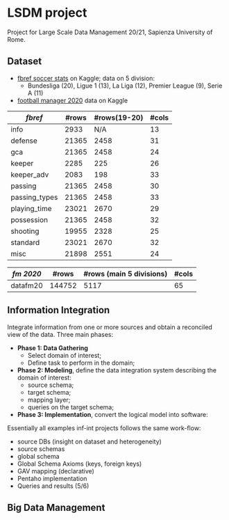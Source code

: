 # LSDM project

Project for Large Scale Data Management 20/21, Sapienza University of Rome. 



## Dataset
- [fbref soccer stats](https://www.kaggle.com/biniyamyohannes/soccer-player-data-from-fbrefcom) on Kaggle; data on 5 division:
  - Bundesliga (20), Ligue 1 (13), La Liga (12), Premier League (9), Serie A (11)
- [football manager 2020](https://www.kaggle.com/ktyptorio/football-manager-2020) data on Kaggle

| *fbref*       | #rows | #rows(19-20) | #cols |
| ------------- | ----- | ------------ | ----- |
| info          | 2933  | N/A          | 13    |
| defense       | 21365 | 2458         | 31    |
| gca           | 21365 | 2458         | 24    |
| keeper        | 2285  | 225          | 26    |
| keeper_adv    | 2083  | 198          | 33    |
| passing       | 21365 | 2458         | 30    |
| passing_types | 21365 | 2458         | 33    |
| playing_time  | 23021 | 2670         | 29    |
| possession    | 21365 | 2458         | 32    |
| shooting      | 19955 | 2328         | 25    |
| standard      | 23021 | 2670         | 32    |
| misc          | 21898 | 2551         | 24    |

| *fm 2020* | #rows  | #rows (main 5 divisions) | #cols |
| --------- | ------ | ------------------------ | ----- |
| datafm20  | 144752 | 5117                     | 65    |





## Information Integration

Integrate information from one or more sources and obtain a reconciled view of the data. Three main phases:

- **Phase 1: Data Gathering**
  - Select domain of interest;
  - Define task to perform in the domain;
- **Phase 2: Modeling**, define the data integration system describing the domain of interest:
  - source schema;
  - target schema;
  - mapping layer; 
  - queries on the target schema;
- **Phase 3: Implementation**, convert the logical model into software:



Essentially all examples inf-int projects follows the same work-flow:

- source DBs (insight on dataset and heterogeneity)
- source schemas
- global schema
- Global Schema Axioms (keys, foreign keys)
- GAV mapping (declarative) 
- Pentaho implementation
- Queries and results (5/6)



## Big Data Management